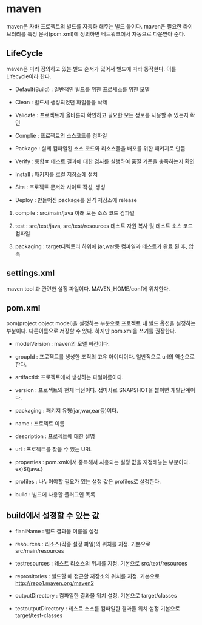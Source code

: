 # maven

maven은 자바 프로젝트의 빌드를 자동화 해주는 빌드 툴이다. maven은 필요한 라이브러리를 특정 문서(pom.xml)에 정의하면 네트워크에서 자동으로 다운받아 준다.

<h2>LifeCycle</h2>

maven은 미리 정의하고 있는 빌드 순서가 있어서 빌드에 따라 동작한다. 이를 Lifecycle이라 한다.

* Default(Build) : 일반적인 빌드를 위한 프로세스를 위한 모델

* Clean : 빌드시 생성되었던 파일들을 삭제

* Validate : 프로젝트가 올바른지 확인하고 필요한 모든 정보를 사용할 수 있는지 확인

* Complie : 프로젝트의 소스코드를 컴파일

* Package : 실제 컴파일된 소스 코드와 리소스들을 배포를 위한 패키지로 만듬

* Verify : 통합ㅍ 테스트 결과에 대한 검사를 실행하여 품질 기준을 충족하는지 확인

* Install : 패키지를 로컬 저장소에 설치

* Site : 프로젝트 문서와 사이트 작성, 생성

* Deploy : 만들어진 package를 원격 저장소에 release

1. compile : src/main/java 아래 모든 소스 코드 컴파일

2. test : src/test/java, src/test/resources 테스트 자원 복사 및 테스트 소스 코드 컴파일

3. packaging : target디렉토리 하위에 jar,war등 컴파일과 테스트가 완료 된 후, 압축

<h2>settings.xml</h2>

maven tool 과 관련한 설정 파일이다. MAVEN_HOME/conf에 위치한다. 

<h2>pom.xml</h2>

pom(project object model)을 설정하는 부분으로 프로젝트 내 빌드 옵션을 설정하는 부분이다. 다른이름으로 저장할 수 있다. 하지만 pom.xml을 쓰기를 권장한다.

* modelVersion : maven의 모델 버전이다.

* groupId : 프로젝트를 생성한 조직의 고유 아이디이다. 일반적으로 url의 역순으로 한다.

* artifactId: 프로젝트에서 생성하는 파일이름이다.

* version : 프로젝트의 현제 버전이다. 접미사로 SNAPSHOT을 붙이면 개발단계이다.

* packaging : 패키지 유형(jar,war,ear등)이다.

* name : 프로젝트 이름

* description : 프로젝트에 대한 설명

* url : 프로젝트를 찾을 수 있는 URL

* properties : pom.xml에서 중복해서 사용되는 설정 값을 지정해놓는 부분이다. ex)${java.}

* profiles : 나누어야할 필요가 있는 설정 값은 profiles로 설정한다.

* build : 빌드에 사용할 플러그인 목록

<h2>build에서 설정할 수 있는 값</h2>

* fianlName : 빌드 결과물 이름을 설정

* resources : 리소스(각종 설정 파일)의 위치를 지정. 기본으로 src/main/resources

* testresources : 테스트 리소스의 위치를 지정. 기본으로 src/text/resources

* reprositories : 빌드할 때 접근할 저장소의 위치를 지정. 기본으로 http://repo1.maven.org/maven2

* outputDirectory : 컴파일한 결과물 위치 설정. 기본으로 target/classes

* testoutputDirectory : 테스트 소스를 컴파일한 결과물 위치 설정 기본으로 target/test-classes


